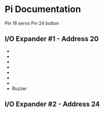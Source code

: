 # Pi Documentation
Pin 18 servo
Pin 24 button
## I/O Expander #1 - Address 20
*
*
*
*
*
*
*
* Buzzer
## I/O Expander #2 - Address 24 
